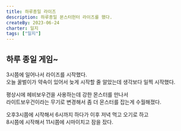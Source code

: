 ```yaml
---
title: 하루종일 라이즈
description: 하루종일 몬스터헌터 라이즈를 했다.
createBy: 2023-06-24
charter: 일지
tags: ["일지"]
---
```


## 하루 종일 게임~

3시쯤에 일어나서 라이즈를 시작했다.  
오늘 꿀벌이가 약속이 있어서 늦게 시작할 줄 알았는데 생각보다 일찍 시작했다.

평상시에 헤비보우건을 사용하는데 강한 몬스터를 만나서  
라이트보우건이라는 무기로 변경해서 좀 더 몬스터를 잡는게 수월해졌다.

오후3시쯤에 시작해서 6시까지 하다가 이후 저녁 먹고 오기로 하고  
8시쯤에 시작해서 11시쯤에 시마이치고 잠을 잤다.
